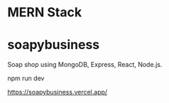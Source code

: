 # MERN Stack
# soapybusiness

Soap shop using  MongoDB, Express, React, Node.js.


npm run dev 


https://soapybusiness.vercel.app/
